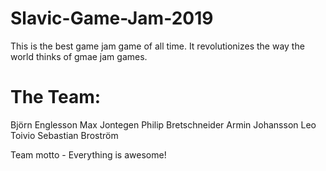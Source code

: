 # Slavic-Game-Jam-2019

This is the best game jam game of all time. It revolutionizes the way the world thinks of gmae jam games. 

# The Team:

Björn Englesson
Max Jontegen
Philip Bretschneider
Armin Johansson
Leo Toivio
Sebastian Broström

Team motto - Everything is awesome!
